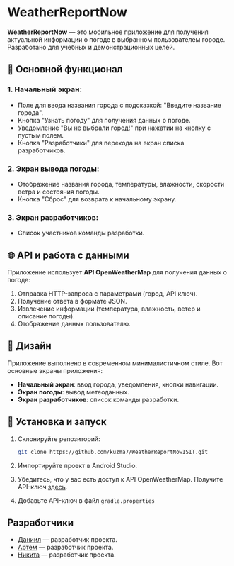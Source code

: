 # WeatherReportNow

**WeatherReportNow** — это мобильное приложение для получения актуальной информации о погоде в выбранном пользователем городе. Разработано для учебных и демонстрационных целей.

## 📱 Основной функционал

### 1. Начальный экран:
- Поле для ввода названия города с подсказкой: "Введите название города".
- Кнопка "Узнать погоду" для получения данных о погоде.
- Уведомление "Вы не выбрали город!" при нажатии на кнопку с пустым полем.
- Кнопка "Разработчики" для перехода на экран списка разработчиков.

### 2. Экран вывода погоды:
- Отображение названия города, температуры, влажности, скорости ветра и состояния погоды.
- Кнопка "Сброс" для возврата к начальному экрану.

### 3. Экран разработчиков:
- Список участников команды разработки.

## 🌐 API и работа с данными

Приложение использует **API OpenWeatherMap** для получения данных о погоде:
1. Отправка HTTP-запроса с параметрами (город, API ключ).
2. Получение ответа в формате JSON.
3. Извлечение информации (температура, влажность, ветер и описание погоды).
4. Отображение данных пользователю.

## 🎨 Дизайн

Приложение выполнено в современном минималистичном стиле. Вот основные экраны приложения:
- **Начальный экран**: ввод города, уведомления, кнопки навигации.
- **Экран погоды**: вывод метеоданных.
- **Экран разработчиков**: список команды разработки.


## 🚀 Установка и запуск

1. Склонируйте репозиторий:
   ```bash
   git clone https://github.com/kuzma7/WeatherReportNowISIT.git
2. Импортируйте проект в Android Studio.

3. Убедитесь, что у вас есть доступ к API OpenWeatherMap. Получите API-ключ [здесь](https://openweathermap.org/api).

4. Добавьте API-ключ в файл `gradle.properties`

## Разработчики
- [Даниил](https://github.com/Leefero) — разработчик проекта. 
- [Артем](https://github.com/ArtemGulaev) — разработчик проекта.
- [Никита](https://github.com/kuzma7) — разработчик проекта.
